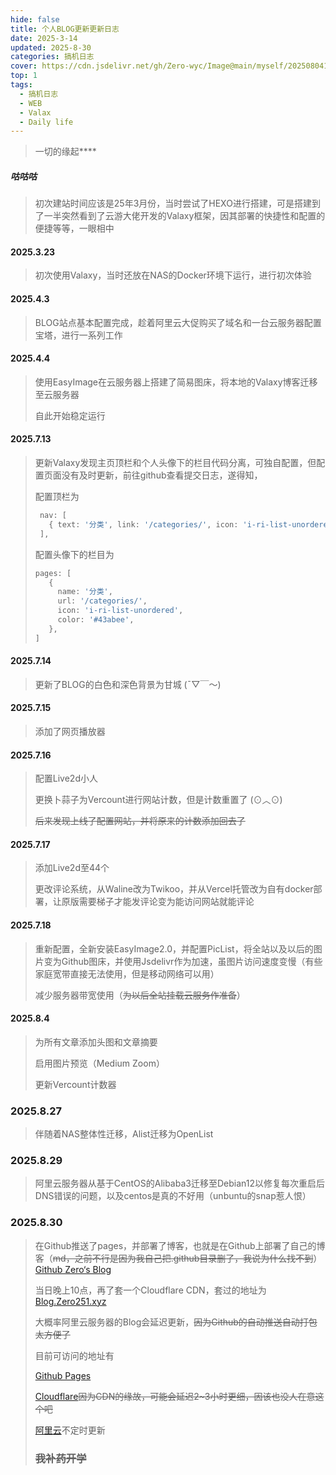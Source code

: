 ```yaml
---
hide: false
title: 个人BLOG更新更新日志
date: 2025-3-14
updated: 2025-8-30
categories: 搞机日志
cover: https://cdn.jsdelivr.net/gh/Zero-wyc/Image@main/myself/20250804192855060.jpg
top: 1
tags:
  - 搞机日志
  - WEB
  - Valax
  - Daily life
---
```


> 一切的缘起**<!-- more -->**

##### 咕咕咕

> 初次建站时间应该是25年3月份，当时尝试了HEXO进行搭建，可是搭建到了一半突然看到了云游大佬开发的Valaxy框架，因其部署的快捷性和配置的便捷等等，一眼相中

#### 2025.3.23

> 初次使用Valaxy，当时还放在NAS的Docker环境下运行，进行初次体验

#### 2025.4.3

> BLOG站点基本配置完成，趁着阿里云大促购买了域名和一台云服务器配置宝塔，进行一系列工作

#### 2025.4.4

> 使用EasyImage在云服务器上搭建了简易图床，将本地的Valaxy博客迁移至云服务器
>
> 自此开始稳定运行

#### 2025.7.13

> 更新Valaxy发现主页顶栏和个人头像下的栏目代码分离，可独自配置，但配置页面没有及时更新，前往github查看提交日志，遂得知，
>
> 配置顶栏为
>
> ```typescript
>  nav: [
>    { text: '分类', link: '/categories/', icon: 'i-ri-list-unordered' },
>  ],
> ```
>
> 配置头像下的栏目为
>
> ```typescript
> pages: [
>    {
>      name: '分类',
>      url: '/categories/',
>      icon: 'i-ri-list-unordered',
>      color: '#43abee',
>    },
> ]
> ```
>
> 

#### 2025.7.14

> 更新了BLOG的白色和深色背景为甘城 (ˉ▽￣～)

#### 2025.7.15

> 添加了网页播放器

#### 2025.7.16

> 配置Live2d小人
>
> 更换卜蒜子为Vercount进行网站计数，但是计数重置了 (⊙︿⊙)
>
> ~~后来发现上线了配置网站，并将原来的计数添加回去了~~

#### 2025.7.17

> 添加Live2d至44个
>
> 更改评论系统，从Waline改为Twikoo，并从Vercel托管改为自有docker部署，让原版需要梯子才能发评论变为能访问网站就能评论

#### 2025.7.18

> 重新配置，全新安装EasyImage2.0，并配置PicList，将全站以及以后的图片变为Github图床，并使用Jsdelivr作为加速，虽图片访问速度变慢（有些家庭宽带直接无法使用，但是移动网络可以用）
>
> 减少服务器带宽使用（~~为以后全站挂载云服务作准备~~）

#### 2025.8.4

> 为所有文章添加头图和文章摘要
>
> 启用图片预览（Medium Zoom）
>
> 更新Vercount计数器

### 2025.8.27

> 伴随着NAS整体性迁移，Alist迁移为OpenList

### 2025.8.29

> 阿里云服务器从基于CentOS的Alibaba3迁移至Debian12以修复每次重启后DNS错误的问题，以及centos是真的不好用（unbuntu的snap惹人恨）

### 2025.8.30

> 在Github推送了pages，并部署了博客，也就是在Github上部署了自己的博客（~~md，之前不行是因为我自己把.github目录删了，我说为什么找不到~~）[Github Zero‘s Blog](https://zero-wyc.github.io/)
>
> 当日晚上10点，再了套一个Cloudflare CDN，套过的地址为 [Blog.Zero251.xyz](https://blog.zero251.xyz/)
>
> 大概率阿里云服务器的Blog会延迟更新，~~因为Github的自动推送自动打包太方便了~~
>
> 目前可访问的地址有
>
> [Github Pages](https://zero-wyc.github.io/)
>
> [Cloudflare](https://blog.zero251.xyz/)~~因为CDN的缘故，可能会延迟2~3小时更细，因该也没人在意这个吧~~
>
> [阿里云](Zero251.xyz)不定时更新
>
> ### ~~我补药开学~~

